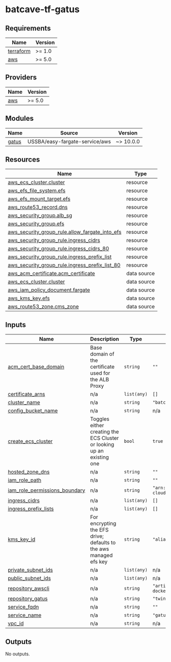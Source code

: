 # batcave-tf-gatus

<!-- BEGIN_TF_DOCS -->
## Requirements

| Name | Version |
|------|---------|
| <a name="requirement_terraform"></a> [terraform](#requirement\_terraform) | >= 1.0 |
| <a name="requirement_aws"></a> [aws](#requirement\_aws) | >= 5.0 |

## Providers

| Name | Version |
|------|---------|
| <a name="provider_aws"></a> [aws](#provider\_aws) | >= 5.0 |

## Modules

| Name | Source | Version |
|------|--------|---------|
| <a name="module_gatus"></a> [gatus](#module\_gatus) | USSBA/easy-fargate-service/aws | ~> 10.0.0 |

## Resources

| Name | Type |
|------|------|
| [aws_ecs_cluster.cluster](https://registry.terraform.io/providers/hashicorp/aws/latest/docs/resources/ecs_cluster) | resource |
| [aws_efs_file_system.efs](https://registry.terraform.io/providers/hashicorp/aws/latest/docs/resources/efs_file_system) | resource |
| [aws_efs_mount_target.efs](https://registry.terraform.io/providers/hashicorp/aws/latest/docs/resources/efs_mount_target) | resource |
| [aws_route53_record.dns](https://registry.terraform.io/providers/hashicorp/aws/latest/docs/resources/route53_record) | resource |
| [aws_security_group.alb_sg](https://registry.terraform.io/providers/hashicorp/aws/latest/docs/resources/security_group) | resource |
| [aws_security_group.efs](https://registry.terraform.io/providers/hashicorp/aws/latest/docs/resources/security_group) | resource |
| [aws_security_group_rule.allow_fargate_into_efs](https://registry.terraform.io/providers/hashicorp/aws/latest/docs/resources/security_group_rule) | resource |
| [aws_security_group_rule.ingress_cidrs](https://registry.terraform.io/providers/hashicorp/aws/latest/docs/resources/security_group_rule) | resource |
| [aws_security_group_rule.ingress_cidrs_80](https://registry.terraform.io/providers/hashicorp/aws/latest/docs/resources/security_group_rule) | resource |
| [aws_security_group_rule.ingress_prefix_list](https://registry.terraform.io/providers/hashicorp/aws/latest/docs/resources/security_group_rule) | resource |
| [aws_security_group_rule.ingress_prefix_list_80](https://registry.terraform.io/providers/hashicorp/aws/latest/docs/resources/security_group_rule) | resource |
| [aws_acm_certificate.acm_certificate](https://registry.terraform.io/providers/hashicorp/aws/latest/docs/data-sources/acm_certificate) | data source |
| [aws_ecs_cluster.cluster](https://registry.terraform.io/providers/hashicorp/aws/latest/docs/data-sources/ecs_cluster) | data source |
| [aws_iam_policy_document.fargate](https://registry.terraform.io/providers/hashicorp/aws/latest/docs/data-sources/iam_policy_document) | data source |
| [aws_kms_key.efs](https://registry.terraform.io/providers/hashicorp/aws/latest/docs/data-sources/kms_key) | data source |
| [aws_route53_zone.cms_zone](https://registry.terraform.io/providers/hashicorp/aws/latest/docs/data-sources/route53_zone) | data source |

## Inputs

| Name | Description | Type | Default | Required |
|------|-------------|------|---------|:--------:|
| <a name="input_acm_cert_base_domain"></a> [acm\_cert\_base\_domain](#input\_acm\_cert\_base\_domain) | Base domain of the certificate used for the ALB Proxy | `string` | `""` | no |
| <a name="input_certificate_arns"></a> [certificate\_arns](#input\_certificate\_arns) | n/a | `list(any)` | `[]` | no |
| <a name="input_cluster_name"></a> [cluster\_name](#input\_cluster\_name) | n/a | `string` | `"batcave"` | no |
| <a name="input_config_bucket_name"></a> [config\_bucket\_name](#input\_config\_bucket\_name) | n/a | `string` | n/a | yes |
| <a name="input_create_ecs_cluster"></a> [create\_ecs\_cluster](#input\_create\_ecs\_cluster) | Toggles either creating the ECS Cluster or looking up an existing one | `bool` | `true` | no |
| <a name="input_hosted_zone_dns"></a> [hosted\_zone\_dns](#input\_hosted\_zone\_dns) | n/a | `string` | `""` | no |
| <a name="input_iam_role_path"></a> [iam\_role\_path](#input\_iam\_role\_path) | n/a | `string` | `""` | no |
| <a name="input_iam_role_permissions_boundary"></a> [iam\_role\_permissions\_boundary](#input\_iam\_role\_permissions\_boundary) | n/a | `string` | `"arn:aws:iam::373346310182:policy/cms-cloud-admin/developer-boundary-policy"` | no |
| <a name="input_ingress_cidrs"></a> [ingress\_cidrs](#input\_ingress\_cidrs) | n/a | `list(any)` | `[]` | no |
| <a name="input_ingress_prefix_lists"></a> [ingress\_prefix\_lists](#input\_ingress\_prefix\_lists) | n/a | `list(any)` | `[]` | no |
| <a name="input_kms_key_id"></a> [kms\_key\_id](#input\_kms\_key\_id) | For encrypting the EFS drive; defaults to the aws managed efs key | `string` | `"alias/aws/elasticfilesystem"` | no |
| <a name="input_private_subnet_ids"></a> [private\_subnet\_ids](#input\_private\_subnet\_ids) | n/a | `list(any)` | n/a | yes |
| <a name="input_public_subnet_ids"></a> [public\_subnet\_ids](#input\_public\_subnet\_ids) | n/a | `list(any)` | n/a | yes |
| <a name="input_repository_awscli"></a> [repository\_awscli](#input\_repository\_awscli) | n/a | `string` | `"artifactory.cloud.cms.gov/gold-image-docker-local/awscli:latest"` | no |
| <a name="input_repository_gatus"></a> [repository\_gatus](#input\_repository\_gatus) | n/a | `string` | `"twinproduction/gatus:latest"` | no |
| <a name="input_service_fqdn"></a> [service\_fqdn](#input\_service\_fqdn) | n/a | `string` | `""` | no |
| <a name="input_service_name"></a> [service\_name](#input\_service\_name) | n/a | `string` | `"gatus"` | no |
| <a name="input_vpc_id"></a> [vpc\_id](#input\_vpc\_id) | n/a | `string` | n/a | yes |

## Outputs

No outputs.
<!-- END_TF_DOCS -->
